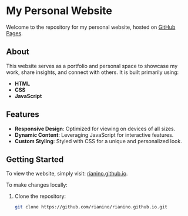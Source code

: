 # My Personal Website

Welcome to the repository for my personal website, hosted on [GitHub Pages](https://rianino.github.io).

## About

This website serves as a portfolio and personal space to showcase my work, share insights, and connect with others. It is built primarily using:

- **HTML**
- **CSS**
- **JavaScript**

## Features

- **Responsive Design**: Optimized for viewing on devices of all sizes.
- **Dynamic Content**: Leveraging JavaScript for interactive features.
- **Custom Styling**: Styled with CSS for a unique and personalized look.

## Getting Started

To view the website, simply visit: [rianino.github.io](https://rianino.github.io).

To make changes locally:

1. Clone the repository:

   ```bash
   git clone https://github.com/rianino/rianino.github.io.git
